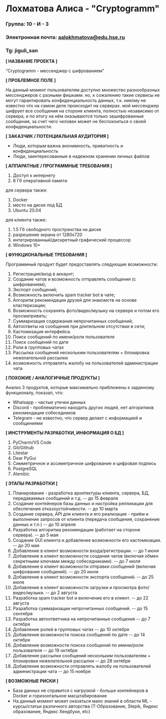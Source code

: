 # Лохматова Алиса - "Cryptogramm"


### Группа: 10 - И - 3
### Электронная почта: aalokhmatova@edu.hse.ru
### Tg: jiguli_san


**[ НАЗВАНИЕ ПРОЕКТА ]**

“Cryptogramm - мессенджер с шифрованием”

**[ ПРОБЛЕМНОЕ ПОЛЕ ]**

На данный момент пользователям доступно множество разнообразных мессенджеров с разными фишками. но, к сожалению такие сервисы не могут гарантировать конфиденциальность данных, т.к. никому не известно что на самом деле происходит на серверах. мой мессенджер шифрует все сообщения на стороне клиента, полностью независимо от сервера, и по итогу на нём оказываются только зашифрованные сообщения, за счет чего человек может не беспокоиться о своей конфиденциальности.

**[ ЗАКАЗЧИК / ПОТЕНЦИАЛЬНАЯ АУДИТОРИЯ ]**

* Люди, которым важна анонимность, приватность и конфиденциальность
* Люди, заинтересованные в надежном хранении личных файлов

**[ АППАРАТНЫЕ / ПРОГРАММНЫЕ ТРЕБОВАНИЯ ]**
1. Доступ к интернету
2. 8 Гб оперативной памяти

для сервера также:
1. Docker
2. место на диске под БД
3. Ubuntu 20.04

для клиента также:
1. 1.5 Гб свободного пространства на диске
2. разрешение экрана от 1280х720
3. интегрированный/дискретный графический процессор
4. Windows 10+

**[ ФУНКЦИОНАЛЬНЫЕ ТРЕБОВАНИЯ ]**

Программный продукт будет предоставлять следующие возможности:
1. Регистрация/вход в аккаунт;
2. Создание чатов и возможность отправлять сообщения (с шифрованием);
3. Экспорт сообщений;
4. Возможность включить spam tracker bot в чате;
5. Алгоритм рекомендации друзей для знакомств на основе кластеризации;
6. Возможность сохранять фото/видео/музыку на сервере и потом его просматривать;
7. Суммаризация содержания непрочитанных сообщений;
8. Автоответы на сообщения при длительном отсутствии в сети;
9. Кастомизация интерфейса.
10. Поиск сообщений по имени/роли пользователя
11. Поиск сообщений по дате
12. Роли в групповых чатах
13. Рассылка сообщений нескольким пользователям + блокировка нежелательной рассылки
14. возможность отправлять жалобу на пользователей администрации чата


**[ ПОХОЖИЕ / АНАЛОГИЧНЫЕ ПРОДУКТЫ ]**

Анализ 3 продуктов, которые максимально приближены к заданному функционалу, показал, что:

* Whatsapp - частые утечки данных
* Discord - проблематично находить других людей, нет алгоритмов рекомендации собеседников
* Telegram - не известно, что сервер делает с информацией и сообщениями

**[ ИНСТРУМЕНТЫ РАЗРАБОТКИ, ИНФОРМАЦИЯ О БД ]**

1. PyCharm/VS Code
2. Git/Github
3. Litestar
4. Dear PyGui
5. Симметричное и ассиметричное шифрование и цифровая подпись
6. PostgreSQL
7. Alembic

**[ ЭТАПЫ РАЗРАБОТКИ ]**

1. Планирование - разработка архитектуры клиента, сервера, БД, передаваемых сообщений и т.д. -- до 15 февраля 
2. Создание контейнеров базы данных и настройка репликации для обеспечения отказоустойчивости. -- до 10 марта
3. Создание сервера, API для клиента и его реализация - приём и выполнение запросов от клиента (передача сообщения, сохранение данных и т.п.) -- до 10 апреля 
4. Разработка алгоритма рекомендации (работает на стороне сервера). -- до 5 мая
5. Создание GUI клиента и добавление возможности его кастомизации. -- до 20 мая
6. Добавление в клиент возможности входа/регистрации. -- до 1 июня
7. Добавление в клиент возможности создания чатов (включая обмен секретными ключами между собеседниками). -- до 7 июля
8. Добавление в клиент возможности отправки сообщений (включая шифрование сообщений). --  до 20 июля
9. Добавление в клиент возможности экспорта сообщений. -- до 25 июля 
10. Добавление в клиент возможности загрузки и просмотра фото/видео/музыки. -- до 2 августа 
11. Разработка spam tracker bot и включение его в клиент. -- до 22 августа
12. Разработка суммаризации непрочитанных сообщений. -- до 15 сентября
13. Разработка автоответчика на непрочитанные сообщения -- до 7 октября
14. Добавление ролей в групповых чатах -- до 10 октября
15. Добавление возможности поиска сообщений по дате -- до 14 октября
16. Добавление возможности поиска сообщений по имени/роли пользователя -- до 19 октября
17. Добавление рассылки сообщений нескольким пользователям + блокировки нежелательной рассылки -- до 28 октября
18. Добавление возможности отправлять жалобу на пользователей администрации чата -- до 15 ноября

**[ ВОЗМОЖНЫЕ РИСКИ ]**

- База данных не справится с нагрузкой - больше контейнеров в Docker и горизонтальное масштабирование
- На данный момент может оказаться мало знаний в области ML - курсы/статьи различного авторства (Т-Образование, Stepik, Яндекс образование, Яндекс Хендбуки, etc)
